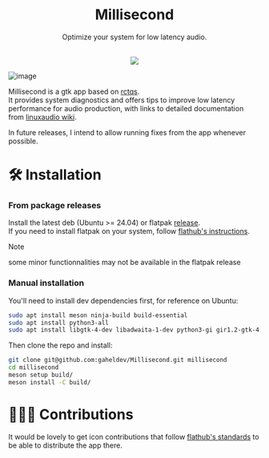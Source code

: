 <h1 align='center'>
Millisecond
</h1>

<p align='center'>
Optimize your system for low latency audio.
</p>

<br/>

<div align="center">
<a href=https://github.com/gaheldev/Millisecond/releases/latest alt="Latest release">
	<img src=https://img.shields.io/github/v/release/gaheldev/Millisecond>
</a>
</div>

![image](https://github.com/user-attachments/assets/fa0408b3-013e-4aaf-a587-cfe90938f9bd)


Millisecond is a gtk app based on [rctqs](https://codeberg.org/rtcqs/rtcqs). \
It provides system diagnostics and offers tips to improve low latency performance for audio production, with links to detailed documentation from [linuxaudio wiki](https://wiki.linuxaudio.org/wiki/system_configuration).

In future releases, I intend to allow running fixes from the app whenever possible.


# 🛠️ Installation

### From package releases
Install the latest deb (Ubuntu >= 24.04) or flatpak [release](https://github.com/gaheldev/Millisecond/releases/latest). \
If you need to install flatpak on your system, follow [flathub's instructions](https://flathub.org/setup).

>[!NOTE]
> some minor functionnalities may not be available in the flatpak release

### Manual installation

You'll need to install dev dependencies first, for reference on Ubuntu:
```bash
sudo apt install meson ninja-build build-essential
sudo apt install python3-all
sudo apt install libgtk-4-dev libadwaita-1-dev python3-gi gir1.2-gtk-4.0 gir1.2-adw-1 adwaita-icon-theme
```

Then clone the repo and install:

```bash
git clone git@github.com:gaheldev/Millisecond.git millisecond
cd millisecond
meson setup build/
meson install -C build/
```

# 🧑‍🤝‍🧑 Contributions
It would be lovely to get icon contributions that follow [flathub's standards](https://developer.gnome.org/hig/guidelines/app-icons.html)  to be able to distribute the app there.

